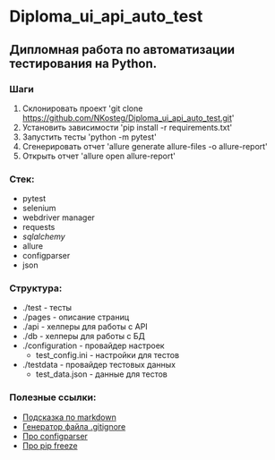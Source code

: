 # Diploma_ui_api_auto_test

## Дипломная работа по автоматизации тестирования на Python.

### Шаги
1. Склонировать проект 'git clone https://github.com/NKosteg/Diploma_ui_api_auto_test.git'
2. Установить зависимости 'pip install -r requirements.txt'
3. Запустить тесты 'python -m pytest'
4. Сгенерировать отчет 'allure generate allure-files -o allure-report'
5. Открыть отчет 'allure open allure-report'

### Стек:
 - pytest
 - selenium
 - webdriver manager
 - requests
 - _sqlalchemy_
 - allure
 - configparser
 - json

### Структура:
 - ./test - тесты
 - ./pages - описание страниц
 - ./api - хелперы для работы с API
 - ./db - хелперы для работы с БД
 - ./configuration - провайдер настроек 
   - test_config.ini - настройки для тестов
 - ./testdata - провайдер тестовых данных
   - test_data.json - данные для тестов

### Полезные ссылки:
 - [Подсказка по markdown](https://www.markdownguide.org/basic-syntax/)
 - [Генератор файла .gitignore](https://www.toptal.com/developers/gitignore)
 - [Про configparser](https://docs.python.org/3/library/configparser.html)
 - [Про pip freeze](https://pip.pypa.io/en/latest/cli/pip_freeze/#pip-freeze)
